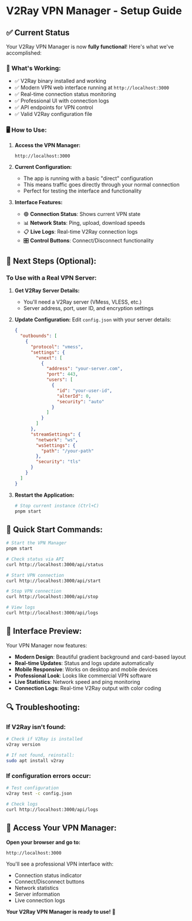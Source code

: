 # V2Ray VPN Manager - Setup Guide

## ✅ Current Status
Your V2Ray VPN Manager is now **fully functional**! Here's what we've accomplished:

### 🎯 What's Working:
- ✅ V2Ray binary installed and working
- ✅ Modern VPN web interface running at `http://localhost:3000`
- ✅ Real-time connection status monitoring
- ✅ Professional UI with connection logs
- ✅ API endpoints for VPN control
- ✅ Valid V2Ray configuration file

### 🖥️ How to Use:

1. **Access the VPN Manager:**
   ```
   http://localhost:3000
   ```

2. **Current Configuration:**
   - The app is running with a basic "direct" configuration
   - This means traffic goes directly through your normal connection
   - Perfect for testing the interface and functionality

3. **Interface Features:**
   - 🟢 **Connection Status**: Shows current VPN state
   - 📊 **Network Stats**: Ping, upload, download speeds
   - 📋 **Live Logs**: Real-time V2Ray connection logs
   - 🎛️ **Control Buttons**: Connect/Disconnect functionality

## 🔧 Next Steps (Optional):

### To Use with a Real VPN Server:

1. **Get V2Ray Server Details:**
   - You'll need a V2Ray server (VMess, VLESS, etc.)
   - Server address, port, user ID, and encryption settings

2. **Update Configuration:**
   Edit `config.json` with your server details:
   ```json
   {
     "outbounds": [
       {
         "protocol": "vmess",
         "settings": {
           "vnext": [
             {
               "address": "your-server.com",
               "port": 443,
               "users": [
                 {
                   "id": "your-user-id",
                   "alterId": 0,
                   "security": "auto"
                 }
               ]
             }
           ]
         },
         "streamSettings": {
           "network": "ws",
           "wsSettings": {
             "path": "/your-path"
           },
           "security": "tls"
         }
       }
     ]
   }
   ```

3. **Restart the Application:**
   ```bash
   # Stop current instance (Ctrl+C)
   pnpm start
   ```

## 🚀 Quick Start Commands:

```bash
# Start the VPN Manager
pnpm start

# Check status via API
curl http://localhost:3000/api/status

# Start VPN connection
curl http://localhost:3000/api/start

# Stop VPN connection
curl http://localhost:3000/api/stop

# View logs
curl http://localhost:3000/api/logs
```

## 🎨 Interface Preview:

Your VPN Manager now features:
- **Modern Design**: Beautiful gradient background and card-based layout
- **Real-time Updates**: Status and logs update automatically
- **Mobile Responsive**: Works on desktop and mobile devices
- **Professional Look**: Looks like commercial VPN software
- **Live Statistics**: Network speed and ping monitoring
- **Connection Logs**: Real-time V2Ray output with color coding

## 🔍 Troubleshooting:

### If V2Ray isn't found:
```bash
# Check if V2Ray is installed
v2ray version

# If not found, reinstall:
sudo apt install v2ray
```

### If configuration errors occur:
```bash
# Test configuration
v2ray test -c config.json

# Check logs
curl http://localhost:3000/api/logs
```

## 📱 Access Your VPN Manager:

**Open your browser and go to:**
```
http://localhost:3000
```

You'll see a professional VPN interface with:
- Connection status indicator
- Connect/Disconnect buttons
- Network statistics
- Server information
- Live connection logs

**Your V2Ray VPN Manager is ready to use!** 🎉
